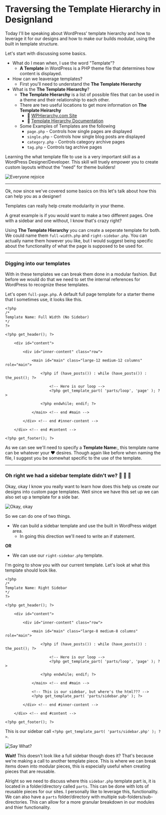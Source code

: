 # Traversing the Template Hierarchy in Designland

Today I'll be speaking about WordPress' template hierarchy and how to leverage it for our designs and how to make our builds modular, using the built in template structure.

Let's start with discussing some basics.

* What do I mean when, I use the word "Template"?
	- **A Template** in WordPress is a PHP theme file that determines how content is displayed.
* How can we leaverage templates?
	- First you'll need to understand the **The Template Hierarchy**
* What is the **The Template Hierarchy**?
	- **The Template Hierarchy** is a list of possible files that can be used in a theme and their relationship to each other.
	- There are two useful locations to get more information on **The Template Heirarchy**
		- 🔗 [WPHierarchy.com Site](https://wphierarchy.com/)
		- 🔗 [Template Hierarchy Documentation](https://developer.wordpress.org/themes/basics/template-hierarchy/)
	- Some Examples of Templates are the following
		- `page.php` - Controls how single pages are displayed
		- `single.php` - Controls how single blog posts are displayed
		- `category.php` - Controls category archive pages
		- `tag.php` - Controls tag archive pages

Learning the what template file to use is a very important skill as a WordPress Designer/Developer. This skill will truely empower you to create custom layouts without the "need" for theme builders!

![Everyone rejoice](https://media.giphy.com/media/DKnMqdm9i980E/giphy.gif)

---

Ok, now since we've covered some basics on this let's talk about how this can help you as a designer!

Templates can really help create modularity in your theme.

A great example is if you would want to make a two different pages. One with a sidebar and one without, I know that's crazy right?

Using **The Template Hierarchy** you can create a seperate template for both. We could name them `full-width.php` and `right-sidebar.php`. You can actually name them however you like, but I would suggest being specific about the functionality of what the page is supposed to be used for.

---

### Digging into our templates

With in these templates we can break them done in a modular fashion. But before we would do that we need to set the internal references for WordPress to recognize these templates.

Let's open `full-page.php`. A default full page template for a starter theme that I sometimes use, it looks like this.

```
<?php
/*
Template Name: Full Width (No Sidebar)
*/
?>

<?php get_header(); ?>

	<div id="content">

		<div id="inner-content" class="row">

		    <main id="main" class="large-12 medium-12 columns" role="main">

				<?php if (have_posts()) : while (have_posts()) : the_post(); ?>

					<!-- Here is our loop -->
					<?php get_template_part( 'parts/loop', 'page' ); ?>

				<?php endwhile; endif; ?>

			</main> <!-- end #main -->

		</div> <!-- end #inner-content -->

	</div> <!-- end #content -->

<?php get_footer(); ?>
```

As we can see we'll need to specify a **Template Name:**, this template name can be whatever your ❤️ desires. Though again like before when naming the file, I suggest you be somewhat specific to the use of the template.

---

### Oh right we had a sidebar template didn't we? 🤣 🤣 🤣

Okay, okay I know you really want to learn how does this help us create our designs into custom page templates. Well since we have this set up we can also set up a template for a side bar.

![Okay, okay](https://media.giphy.com/media/13M0GBv7MsKV2g/giphy.gif)

So we can do one of two things.
* We can build a sidebar template and use the built in WordPress widget area.
	- In going this direction we'll need to write an if statement.

**OR**
* We can use our `right-sidebar.php` template.

I'm going to show you with our current template. Let's look at what this template should look like.

```
<?php
/*
Template Name: Right Sidebar
*/
?>

<?php get_header(); ?>

	<div id="content">

		<div id="inner-content" class="row">

		    <main id="main" class="large-8 medium-8 columns" role="main">

				<?php if (have_posts()) : while (have_posts()) : the_post(); ?>

					<!-- Here is our loop -->
			    	<?php get_template_part( 'parts/loop', 'page' ); ?>

			    <?php endwhile; endif; ?>

			</main> <!-- end #main -->

			<!-- This is our sidebar, but where's the html??? -->
			<?php get_template_part( 'parts/sidebar.php' ); ?>

		</div> <!-- end #inner-content -->

	</div> <!-- end #content -->

<?php get_footer(); ?>
```

This is our sidebar call `<?php get_template_part( 'parts/sidebar.php' ); ?>`.

![Say What?](https://media.giphy.com/media/xTkcEId8z20sPCMlK8/giphy.gif)

**Wait!** This doesn't look like a full sidebar though does it? That's because we're making a call to another template piece. This is where we can break items down into modular pieces, this is especially useful when creating pieces that are reusable.

Alright so we need to discuss where this `sidebar.php` template part is, it is located in a folder/directory called `parts`. This can be done with lots of reusable pieces for our sites. I personally like to leverage this, functionality. We can also have a `parts` folder/directory with multiple sub-folders/sub-directories. This can allow for a more granular breakdown in our modules and thier functionality.
